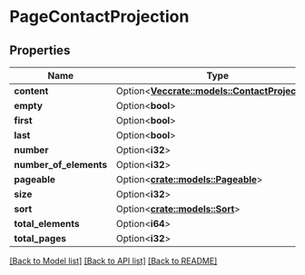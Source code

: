 # PageContactProjection

## Properties

| Name                   | Type                                                                   | Description | Notes      |
| ---------------------- | ---------------------------------------------------------------------- | ----------- | ---------- |
| **content**            | Option<[**Vec<crate::models::ContactProjection>**](ContactProjection)> |             | [optional] |
| **empty**              | Option<**bool**>                                                       |             | [optional] |
| **first**              | Option<**bool**>                                                       |             | [optional] |
| **last**               | Option<**bool**>                                                       |             | [optional] |
| **number**             | Option<**i32**>                                                        |             | [optional] |
| **number_of_elements** | Option<**i32**>                                                        |             | [optional] |
| **pageable**           | Option<[**crate::models::Pageable**](Pageable)>                        |             | [optional] |
| **size**               | Option<**i32**>                                                        |             | [optional] |
| **sort**               | Option<[**crate::models::Sort**](Sort)>                                |             | [optional] |
| **total_elements**     | Option<**i64**>                                                        |             | [optional] |
| **total_pages**        | Option<**i32**>                                                        |             | [optional] |

[[Back to Model list]](../README#documentation-for-models) [[Back to API list]](../README#documentation-for-api-endpoints) [[Back to README]](../README)

